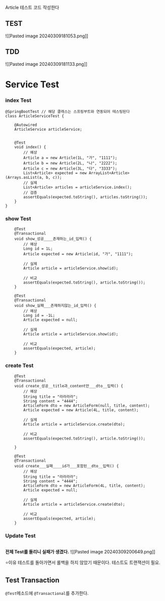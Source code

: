 Article 테스트 코드 작성한다

## TEST
![[Pasted image 20240309181053.png]]


## TDD
![[Pasted image 20240309181133.png]]

# Service Test

### index Test
```
@SpringBootTest // 해당 클래스는 스프링부트와 연동되어 테스팅된다
class ArticleServiceTest {

    @Autowired
    ArticleService articleService;


    @Test
    void index() {
        // 예상
        Article a = new Article(1L, "가", "1111");
        Article b = new Article(2L, "나", "2222");
        Article c = new Article(3L, "다", "3333");
        List<Article> expected = new ArrayList<Article>(Arrays.asList(a, b, c));
        // 실제
        List<Article> articles = articleService.index();
        // 검증
        assertEquals(expected.toString(), articles.toString());
    }
}
```

### show Test

```
    @Test
    @Transactional
    void show_성공____존재하는_id_입력() {
        // 예상
        Long id = 1L;
        Article expected = new Article(id, "가", "1111");

        // 실제
        Article article = articleService.show(id);

        // 비교
        assertEquals(expected.toString(), article.toString());
    }

    @Test
    @Transactional
    void show_실패___존재하지않는_id_입력() {
        // 예상
        Long id = -1L;
        Article expected = null;

        // 실제
        Article article = articleService.show(id);

        // 비교
        assertEquals(expected, article);
    }
```

### create Test

```
    @Test
    @Transactional
    void create_성공__title과_content만___dto__입력() {
        // 예상
        String title = "라라라라";
        String content = "4444";
        ArticleForm dto = new ArticleForm(null, title, content);
        Article expected = new Article(4L, title, content);

        // 실제
        Article article = articleService.create(dto);

        // 비교
        assertEquals(expected.toString(), article.toString());

    }

    @Test
    @Transactional
    void create___실패____id가___포함된__dto__입력() {
        // 예상
        String title = "라라라라";
        String content = "4444";
        ArticleForm dto = new ArticleForm(4L, title, content);
        Article expected = null;

        // 실제
        Article article = articleService.create(dto);

        // 비교
        assertEquals(expected, article);
    }

```

### Update Test

```

```



**전체 Test를 돌리니 실패가 생겼다.**
![[Pasted image 20240309200649.png]]

⭐이유 
	테스트를 돌아가면서 롤백을 하지 않았기 때문이다.
	테스트도 트랜잭션이 필요.


## Test Transaction

`@Test`메소드에 `@Transactional`를 추가한다.

